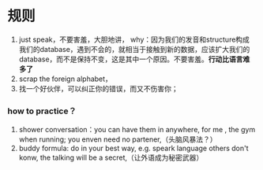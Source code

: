 # 规则
1. just speak，不要害羞，大胆地讲，
why：因为我们的发音和structure构成我们的database，遇到不会的，就相当于接触到新的数据，应该扩大我们的database，而不是保持不变，这是其中一个原因。不要害羞。**行动比语言难多了**
2. scrap the foreign alphabet，
3. 找一个好伙伴，可以纠正你的错误，而又不伤害你；

### how to practice？
1. shower conversation：you can have them in anywhere, for me , the gym when running; you enven need no partener,（头脑风暴法？）
2. buddy formula: do in your best way, e.g. speark language others don't konw, the talking will be a secret,（让外语成为秘密武器）
